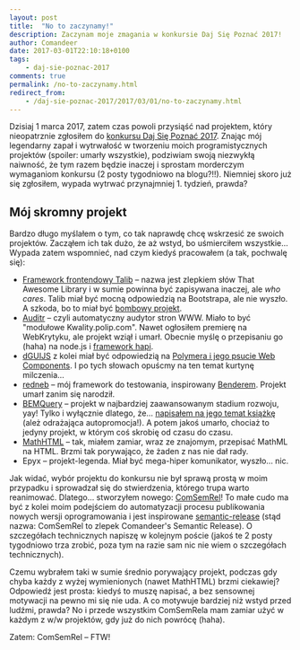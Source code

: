 ```yaml
---
layout: post
title:  "No to zaczynamy!"
description: Zaczynam moje zmagania w konkursie Daj Się Poznać 2017!
author: Comandeer
date: 2017-03-01T22:10:18+0100
tags:
    - daj-sie-poznac-2017
comments: true
permalink: /no-to-zaczynamy.html
redirect_from:
    - /daj-sie-poznac-2017/2017/03/01/no-to-zaczynamy.html
---
```


Dzisiaj 1 marca 2017, zatem czas powoli przysiąść nad projektem, który nieopatrznie zgłosiłem do [konkursu Daj Się Poznać 2017](http://devstyle.pl/daj-sie-poznac/). Znając mój legendarny zapał i wytrwałość w tworzeniu moich programistycznych projektów (spoiler: umarły wszystkie), podziwiam swoją niezwykłą naiwność, że tym razem będzie inaczej i sprostam morderczym wymaganiom konkursu (2 posty tygodniowo na blogu?!!). Niemniej skoro już się zgłosiłem, wypada wytrwać przynajmniej 1. tydzień, prawda?<!--more-->

## Mój skromny projekt

Bardzo długo myślałem o tym, co tak naprawdę chcę wskrzesić ze swoich projektów. Zacząłem ich tak dużo, że aż wstyd, bo uśmierciłem wszystkie… Wypada zatem wspomnieć, nad czym kiedyś pracowałem (a tak, pochwalę się):

-   [Framework frontendowy Talib](https://github.com/TalibTeam/TalibCore) – nazwa jest zlepkiem słów That Awesome Library i w sumie powinna być zapisywana inaczej, ale *who cares*. Talib miał być mocną odpowiedzią na Bootstrapa, ale nie wyszło. A szkoda, bo to miał być [bombowy projekt](https://www.myinstants.com/media/sounds/badumtss.swf.mp3).
-   [Auditr](https://github.com/Auditr) – czyli automatyczny audytor stron WWW. Miało to być "modułowe Kwality.polip.com". Nawet ogłosiłem premierę na WebKrytyku, ale projekt wziął i umarł. Obecnie myślę o przepisaniu go (haha) na node.js i [framework hapi](https://hapijs.com/).
-   [dGUIJS](https://github.com/dGUIJS) z kolei miał być odpowiedzią na [Polymera i jego psucie Web Components](http://tutorials.comandeer.pl/polymer.html). I po tych słowach opuścmy na ten temat kurtynę milczenia…
-   [redneb](https://github.com/rednebjs) – mój framework do testowania, inspirowany [Benderem](https://github.com/benderjs). Projekt umarł zanim się narodził.
-   [BEMQuery](https://github.com/BEMQuery) – projekt w najbardziej zaawansowanym stadium rozwoju, yay! Tylko i wyłącznie dlatego, że… [napisałem na jego temat książkę](http://helion.pl/ksiazki/javascript-programowanie-zaawansowane-tomasz-comandeer-jakut,jascpz.htm) (ależ odrażająca autopromocja!). A potem jakoś umarło, chociaż to jedyny projekt, w którym coś skrobię od czasu do czasu.
-   [MathHTML](https://github.com/MathHTML) – tak, miałem zamiar, wraz ze znajomym, przepisać MathML na HTML. Brzmi tak porywająco, że żaden z nas nie dał rady.
-   Epyx – projekt-legenda. Miał być mega-hiper komunikator, wyszło… nic.

Jak widać, wybór projektu do konkursu nie był sprawą prostą w moim przypadku i sprowadzał się do stwierdzenia, którego trupa warto reanimować. Dlatego… stworzyłem nowego: [ComSemRel](https://github.com/ComSemRel)! To małe cudo ma być z kolei moim podejściem do automatyzacji procesu publikowania nowych wersji oprogramowania i jest inspirowane [semantic-release](https://github.com/semantic-release/semantic-release) (stąd nazwa: ComSemRel to zlepek Comandeer's Semantic Release). O szczegółach technicznych napiszę w kolejnym poście (jakoś te 2 posty tygodniowo trza zrobić, poza tym na razie sam nic nie wiem o szczegółach technicznych).

Czemu wybrałem taki w sumie średnio porywający projekt, podczas gdy chyba każdy z wyżej wymienionych (nawet MathHTML) brzmi ciekawiej? Odpowiedź jest prosta: kiedyś to muszę napisać, a bez sensownej motywacji na pewno mi się nie uda. A co motywuje bardziej niż wstyd przed ludźmi, prawda? No i przede wszystkim ComSemRela mam zamiar użyć w każdym z w/w projektów, gdy już do nich powrócę (haha).

Zatem: ComSemRel – FTW!
